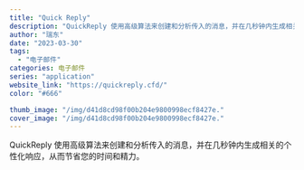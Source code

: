 ```yaml
---
title: "Quick Reply"
description: "QuickReply 使用高级算法来创建和分析传入的消息，并在几秒钟内生成相关的个性化响应，从而节省您的时间和精力。"
author: "瑞东"
date: "2023-03-30"
tags:
  - "电子邮件"
categories: 电子邮件
series: "application"
website_link: "https://quickreply.cfd/"
color: "#666"

thumb_image: "/img/d41d8cd98f00b204e9800998ecf8427e."
cover_image: "/img/d41d8cd98f00b204e9800998ecf8427e."
---
```


QuickReply 使用高级算法来创建和分析传入的消息，并在几秒钟内生成相关的个性化响应，从而节省您的时间和精力。
